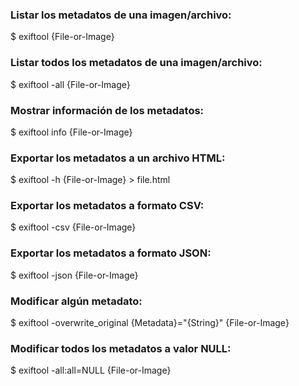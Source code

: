 ### Listar los metadatos de una imagen/archivo:
$ exiftool {File-or-Image}
### Listar todos los metadatos de una imagen/archivo:
$ exiftool -all {File-or-Image}
### Mostrar información de los metadatos:
$ exiftool info {File-or-Image}
### Exportar los metadatos a un archivo HTML:
$ exiftool -h {File-or-Image} > file.html
### Exportar los metadatos a formato CSV:
$ exiftool -csv {File-or-Image}
### Exportar los metadatos a formato JSON:
$ exiftool -json {File-or-Image}
### Modificar algún metadato:
$ exiftool -overwrite_original {Metadata}="{String}" {File-or-Image}
### Modificar todos los metadatos a valor NULL:
$ exiftool -all:all=NULL {File-or-Image}
